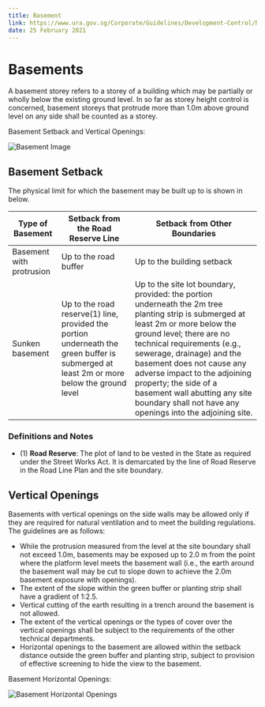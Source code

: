 ```yaml
---
title: Basement
link: https://www.ura.gov.sg/Corporate/Guidelines/Development-Control/Non-Residential/Commercial/Basement
date: 25 February 2021
---
```


# Basements

A basement storey refers to a storey of a building which may be partially or wholly below the existing ground level. In so far as storey height control is concerned, basement storeys that protrude more than 1.0m above ground level on any side shall be counted as a storey.

Basement Setback and Vertical Openings:

![Basement Image](https://www.ura.gov.sg/-/media/Corporate/Guidelines/Development-control/Hotel/H11_Basement.jpg?h=100%25&w=100%25)

## Basement Setback

The physical limit for which the basement may be built up to is shown in below.

| Type of Basement         | Setback from the Road Reserve Line                                                                                                       | Setback from Other Boundaries                                                                                                                                                                                                                                                                                                                                                                              |
| ------------------------ | ---------------------------------------------------------------------------------------------------------------------------------------- | ---------------------------------------------------------------------------------------------------------------------------------------------------------------------------------------------------------------------------------------------------------------------------------------------------------------------------------------------------------------------------------------------------------- |
| Basement with protrusion | Up to the road buffer                                                                                                                    | Up to the building setback                                                                                                                                                                                                                                                                                                                                                                                 |
| Sunken basement          | Up to the road reserve(1) line, provided the portion underneath the green buffer is submerged at least 2m or more below the ground level | Up to the site lot boundary, provided: the portion underneath the 2m tree planting strip is submerged at least 2m or more below the ground level; there are no technical requirements (e.g., sewerage, drainage) and the basement does not cause any adverse impact to the adjoining property; the side of a basement wall abutting any site boundary shall not have any openings into the adjoining site. |

### Definitions and Notes

- (1) **Road Reserve**: The plot of land to be vested in the State as required under the Street Works Act. It is demarcated by the line of Road Reserve in the Road Line Plan and the site boundary.

## Vertical Openings

Basements with vertical openings on the side walls may be allowed only if they are required for natural ventilation and to meet the building regulations. The guidelines are as follows:

- While the protrusion measured from the level at the site boundary shall not exceed 1.0m, basements may be exposed up to 2.0 m from the point where the platform level meets the basement wall (i.e., the earth around the basement wall may be cut to slope down to achieve the 2.0m basement exposure with openings).
- The extent of the slope within the green buffer or planting strip shall have a gradient of 1:2.5.
- Vertical cutting of the earth resulting in a trench around the basement is not allowed.
- The extent of the vertical openings or the types of cover over the vertical openings shall be subject to the requirements of the other technical departments.
- Horizontal openings to the basement are allowed within the setback distance outside the green buffer and planting strip, subject to provision of effective screening to hide the view to the basement.

Basement Horizontal Openings:

![Basement Horizontal Openings](https://www.ura.gov.sg/-/media/Corporate/Guidelines/Development-control/Hotel/H09_Basement_Horizontal_Openings.jpg?h=100%25&w=100%25)
